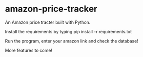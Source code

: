 # amazon-price-tracker
An Amazon price tracter built with Python.

Install the requirements by typing pip install -r requirements.txt

Run the program, enter your amazon link and check the database!

More features to come!
